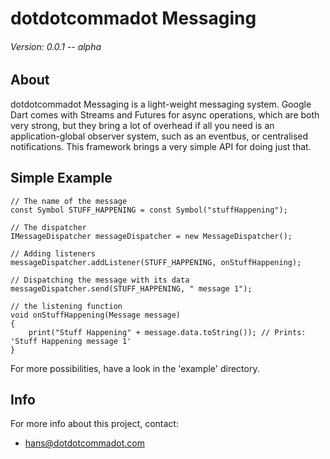 # dotdotcommadot Messaging

###### Version: 0.0.1 -- alpha

## About

dotdotcommadot Messaging is a light-weight messaging system.
Google Dart comes with Streams and Futures for async operations, which are both very strong, but they bring a lot of overhead if all you need is 
an application-global observer system, such as an eventbus, or centralised notifications.
This framework brings a very simple API for doing just that.

## Simple Example

	// The name of the message
	const Symbol STUFF_HAPPENING = const Symbol("stuffHappening");

	// The dispatcher
	IMessageDispatcher messageDispatcher = new MessageDispatcher();
	
	// Adding listeners
	messageDispatcher.addListener(STUFF_HAPPENING, onStuffHappening);
	
	// Dispatching the message with its data
	messageDispatcher.send(STUFF_HAPPENING, " message 1");
	
	// the listening function
	void onStuffHappening(Message message)
	{
		print("Stuff Happening" + message.data.toString()); // Prints: 'Stuff Happening message 1'
	}
	
For more possibilities, have a look in the 'example' directory.

## Info
	
For more info about this project, contact:

- [hans@dotdotcommadot.com](mailto:hans@dotdotcommadot.com)
